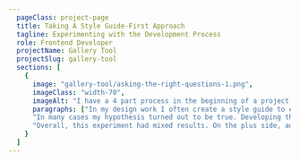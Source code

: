 ```yaml
---
  pageClass: project-page
  title: Taking A Style Guide-First Approach
  tagline: Experimenting with the Development Process
  role: Frontend Developer
  projectName: Gallery Tool
  projectSlug: gallery-tool
  sections: [
    {
      image: "gallery-tool/asking-the-right-questions-1.png",
      imageClass: "width-70",
      imageAlt: "I have a 4 part process in the beginning of a project: define the problem, explore the solution landscape, scope features, and plan for abstraction.",
      paragraphs: ["In my design work I often create a style guide to ensure proper uniformity across all pages of application. In this project, I experimented with taking a similar approach during the frontend development phase. I created a “living” style guide with HTML and CSS that included all UI components for the application. Doing so, I thought, might expedite the actual development process later on; since all I would have to do is copy/paste the components and their CSS would already be written.",
      "In many cases my hypothesis turned out to be true. Developing the frontend for the gallery tool did move along a bit faster, but not without a substantial amount of time first going into the style guide’s development.",
      "Overall, this experiment had mixed results. On the plus side, adding pages was fast and easy as long as they used pre-existing CSS and (sometimes) HTML. Having all colors and component styles specified in advance also helped reduce the number of redundant styles/classes in the code. However, I still had to make some modifications to the original style guide as I was going, which resulted in a bit of extra work: not only did I have to create the new style, but I also had to update the style guide to use the new class names or structure. This is more a reflection on using a hardcoded living style guide, though, since an auto-updating living style guide wouldn’t have the same issues."]
    }
  ]
---
```


<ArticlePage :article="$page.frontmatter" />